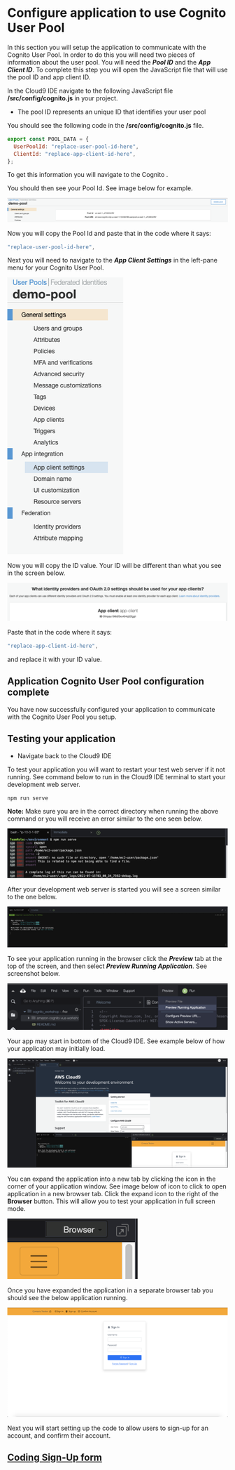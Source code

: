 # Configure application to use Cognito User Pool

In this section you will setup the application to communicate with the Cognito User Pool. In order to do this you will need two pieces of information about the user pool. You will need the **_Pool ID_** and the **_App Client ID_**. To complete this step you will open the JavaScript file that will use the pool ID and app client ID.

In the Cloud9 IDE navigate to the following JavaScript file **/src/config/cognito.js** in your project.

- The pool ID represents an unique ID that identifies your user pool

You should see the following code in the **/src/config/cognito.js** file.

```js
export const POOL_DATA = {
  UserPoolId: "replace-user-pool-id-here",
  ClientId: "replace-app-client-id-here",
};
```

To get this information you will navigate to the Cognito .

You should then see your Pool Id. See image below for example.

![npm run](../docs/images/app-setup/pool-id.png)

Now you will copy the Pool Id and paste that in the code where it says:

```js
"replace-user-pool-id-here",
```

Next you will need to navigate to the **_App Client Settings_** in the left-pane menu for your Cognito User Pool.

![npm run](../docs/images/app-setup/app-client-id1.png)

Now you will copy the ID value. Your ID will be different than what you see in the screen below.

![npm run](../docs/images/app-setup/app-client-id2.png)

Paste that in the code where it says:

```js
"replace-app-client-id-here",
```

and replace it with your ID value.

## Application Cognito User Pool configuration complete

You have now successfully configured your application to communicate with the Cognito User Pool you setup.

## Testing your application

- Navigate back to the Cloud9 IDE

To test your application you will want to restart your test web server if it not running. See command below to run in the Cloud9 IDE terminal to start your development web server.

```shell
npm run serve
```

**Note:** Make sure you are in the correct directory when running the above command or you will receive an error similar to the one seen below.

![npm run](../docs/images/dev-env-setup/cloud9-12.png)

After your development web server is started you will see a screen similar to the one below.

![npm run](../docs/images/dev-env-setup/cloud9-7.png)

To see your application running in the browser click the **_Preview_** tab at the top of the screen, and then select **_Preview Running Application_**. See screenshot below.

![npm run](../docs/images/dev-env-setup/cloud9-8.png)

Your app may start in bottom of the Cloud9 IDE. See example below of how your application may initially load.

![npm run](../docs/images/dev-env-setup/cloud9-9.png)

You can expand the application into a new tab by clicking the icon in the corner of your application window. See image below of icon to click to open application in a new browser tab. Click the expand icon to the right of the **Browser** button. This will allow you to test your application in full screen mode.

![npm run](../docs/images/dev-env-setup/cloud9-11.png)

Once you have expanded the application in a separate browser tab you should see the below application running.

![npm run](../docs/images/dev-env-setup/cloud9-10.png)

Next you will start setting up the code to allow users to sign-up for an account, and confirm their account.

## [Coding Sign-Up form](SignUp.md)
